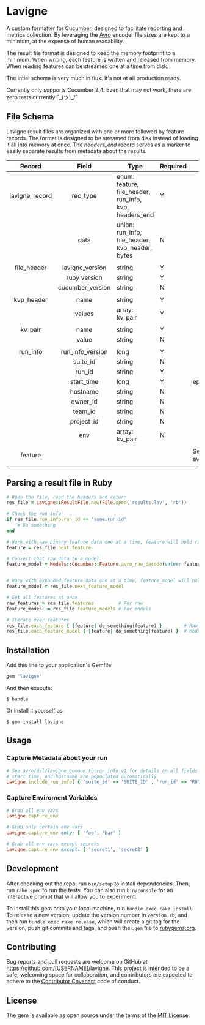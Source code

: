 # Lavigne

A custom formatter for Cucumber, designed to facilitate reporting and metrics collection.  By leveraging the [Avro](https://rubygems.org/gems/avro/versions/1.8.1) encoder file sizes are kept to a minimum, at the expense of human readability.

The result file format is designed to keep the memory footprint to a minimum. When writing, each feature is written and released from memory.  When reading features can be streamed one at a time from disk.

The intial schema is very much in flux.  It's not at all production ready.

Currently only supports Cucumber 2.4.
Even that may not work, there are zero tests currently ¯\_(ツ)_/¯

## File Schema
Lavigne result files are organized with one or more followed by feature records. The format is designed to be streamed from disk instead of loading it all into memory at once.  The *headers_end* record serves as a marker to easily separate results from metadata about the results.

|   __Record__   |     __Field__    | __Type__                                                 | __Required__ | __Notes__                                     |
|:--------------:|:----------------:|----------------------------------------------------------|--------------|-----------------------------------------------|
| lavigne_record | rec_type         | enum: feature, file_header, run_info,  kvp,  headers_end |       Y      |                                               |
|                | data             | union: run_info, file_header, kvp_header, bytes          |       N      |                                               |
|                |                  |                                                          |              |                                               |
| file_header    | lavigne_version  | string                                                   |       Y      |                                               |
|                | ruby_version     | string                                                   |       Y      |                                               |
|                | cucumber_version | string                                                   |       N      |                                               |
|                |                  |                                                          |              |                                               |
| kvp_header     | name             | string                                                   |       Y      |                                               |
|                | values           | array: kv_pair                                           |       Y      |                                               |
|                |                  |                                                          |              |                                               |
| kv_pair        | name             | string                                                   |       Y      |                                               |
|                | value            | string                                                   |       N      |                                               |
|                |                  |                                                          |              |                                               |
| run_info       | run_info_version | long                                                     | Y            |                                               |
|                | suite_id         | string                                                   | N            |                                               |
|                | run_id           | string                                                   | Y            |                                               |
|                | start_time       | long                                                     | Y            | epoch time                                    |
|                | hostname         | string                                                   | N            |                                               |
|                | owner_id         | string                                                   | N            |                                               |
|                | team_id          | string                                                   | N            |                                               |
|                | project_id       | string                                                   | N            |                                               |
|                | env              | array: kv_pair                                           | N            |                                               |
|                |                  |                                                          |              |                                               |
| feature        |                  |                                                          |              | See: avro/dsl/com/lavigne/cucumber/feature.rb |
|                |                  |                                                          |              |                                               |


## Parsing a result file in Ruby
```ruby
# Open the file, read the headers and return
res_file = Lavigne::ResultFile.new(File.open('results.lav', 'rb'))

# Check the run info
if res_file.run_info.run_id == 'some.run.id'
	# Do something
end

# Work with raw binary feature data one at a time, feature will hold raw avro data
feature = res_file.next_feature

# Convert that raw data to a model
feature_model = Models::Cucumber::Feature.avro_raw_decode(value: feature)


# Work with expanded feature data one at a time, feature_model will hold a decoded feature
feature_model = res_file.next_feature_model

# Get all features at once
raw_features = res_file.features         # For raw
feature_modesl = res_file.feature_models # For models

# Iterate over features
res_file.each_feature { |feature| do_something(feature) }        # Raw
res_file.each_feature_model { |feature| do_something(feature) }  # Models
```



## Installation

Add this line to your application's Gemfile:

```ruby
gem 'lavigne'
```

And then execute:

    $ bundle

Or install it yourself as:

    $ gem install lavigne

## Usage

### Capture Metadata about your run
```ruby
# See avro/dsl/lavigne_common.rb:run_info_v1 for details on all fields
# start_time, and hostname are popoulated automatically
Lavigne.include_run_info( { 'suite_id' => 'SUITE_ID' , 'run_id' => 'RUN_ID' })

```

### Capture Enviroment Variables
```ruby
# Grab all env vars
Lavigne.capture_env

# Grab only certain env vars
Lavigne.capture_env only: [ 'foo', 'bar' ]

# Grab all env vars except secrets
Lavigne.capture_env except: [ 'secret1', 'secret2' ]
```


## Development

After checking out the repo, run `bin/setup` to install dependencies. Then, run `rake spec` to run the tests. You can also run `bin/console` for an interactive prompt that will allow you to experiment.

To install this gem onto your local machine, run `bundle exec rake install`. To release a new version, update the version number in `version.rb`, and then run `bundle exec rake release`, which will create a git tag for the version, push git commits and tags, and push the `.gem` file to [rubygems.org](https://rubygems.org).

## Contributing

Bug reports and pull requests are welcome on GitHub at https://github.com/[USERNAME]/lavigne. This project is intended to be a safe, welcoming space for collaboration, and contributors are expected to adhere to the [Contributor Covenant](http://contributor-covenant.org) code of conduct.


## License

The gem is available as open source under the terms of the [MIT License](http://opensource.org/licenses/MIT).

